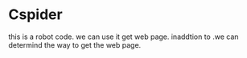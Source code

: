 # Cspider
this is a robot code. we can  use it get web page. inaddtion  to .we can  determind   the way to get the web page.
